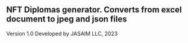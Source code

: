 ## NFT Diplomas generator. Converts from excel document to jpeg and json files

Version 1.0
Developed by JASAIM LLC, 2023